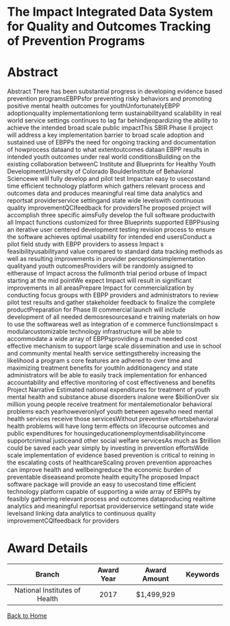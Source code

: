 
The Impact Integrated Data System for Quality and Outcomes Tracking of Prevention Programs
==========================================================================================

# Abstract


Abstract There has been substantial progress in developing evidence based prevention programsEBPPsfor preventing risky behaviors and promoting positive mental health outcomes for youthUnfortunatelyEBPP adoptionquality implementationlong term sustainabilityand scalability in real world service settings continues to lag far behindjeopardizing the ability to achieve the intended broad scale public impactThis SBIR Phase II project will address a key implementation barrier to broad scale adoption and sustained use of EBPPs the need for ongoing tracking and documentation of howprocess dataand to what extentoutcomes dataan EBPP results in intended youth outcomes under real world conditionsBuilding on the existing collaboration betweenC Institute and Blueprints for Healthy Youth DevelopmentUniversity of Colorado BoulderInstitute of Behavioral Sciencewe will fully develop and pilot test Impactan easy to usecostand time efficient technology platform which gathers relevant process and outcomes data and produces meaningful real time data analytics and reportsat providerservice settingand state wide levelswith continuous quality improvementQCIfeedback for providersThe proposed project will accomplish three specific aimsFully develop the full software productwith all Impact functions customized for three Blueprints supported EBPPsusing an iterative user centered development testing revision process to ensure the software achieves optimal usability for intended end usersConduct a pilot field study with EBPP providers to assess Impact s feasibilityusabilityand value compared to standard data tracking methods as well as resulting improvements in provider perceptionsimplementation qualityand youth outcomesProviders will be randomly assigned to eitherause of Impact across the fullmonth trial period orbuse of Impact starting at the mid pointWe expect Impact will result in significant improvements in all areasPrepare Impact for commercialization by conducting focus groups with EBPP providers and administrators to review pilot test results and gather stakeholder feedback to finalize the complete productPreparation for Phase III commercial launch will include development of all needed demosresourcesand e training materials on how to use the softwareas well as integration of e commerce functionsImpact s modularcustomizable technology infrastructure will be able to accommodate a wide array of EBPPsproviding a much needed cost effective mechanism to support large scale dissemination and use in school and community mental health service settingsthereby increasing the likelihood a program s core features are adhered to over time and maximizing treatment benefits for youthIn additionagency and state administrators will be able to easily track implementation for enhanced accountability and effective monitoring of cost effectiveness and benefits Project Narrative Estimated national expenditures for treatment of youth mental health and substance abuse disorders inalone were $billionOver six million young people receive treatment for mentalemotionalor behavioral problems each yearhoweveronlyof youth between ageswho need mental health services receive those servicesWithout preventive effortsbehavioral health problems will have long term effects on lifecourse outcomes and public expenditures for housingeducationemploymentdisabilityincome supportcriminal justiceand other social welfare servicesAs much as $trillion could be saved each year simply by investing in prevention effortsWide scale implementation of evidence based prevention is critical to reining in the escalating costs of healthcareScaling proven prevention approaches can improve health and wellbeingreduce the economic burden of preventable diseaseand promote health equityThe proposed Impact software package will provide an easy to usecostand time efficient technology platform capable of supporting a wide array of EBPPs by feasibly gathering relevant process and outcomes dataproducing realtime analytics and meaningful reportsat providerservice settingand state wide levelsand linking data analytics to continuous quality improvementCQIfeedback for providers  

# Award Details

|Branch|Award Year|Award Amount|Keywords|
| :---: | :---: | :---: | :---: |
|National Institutes of Health|2017|$1,499,929||
  
  


[Back to Home](https://github.com/chrischow/dod_sbir_awards/Reports/JH/#2558)